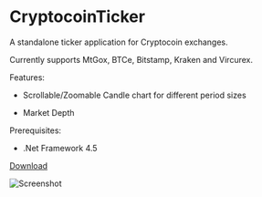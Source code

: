 CryptocoinTicker
================

A standalone ticker application for Cryptocoin exchanges.

Currently supports MtGox, BTCe, Bitstamp, Kraken and Vircurex.

Features:

- Scrollable/Zoomable Candle chart for different period sizes

- Market Depth

Prerequisites:

- .Net Framework 4.5

[Download](https://github.com/Panaetius/CryptocoinTicker/raw/master/Binaries/0.1/CryptocoinTicker.v0.1.zip)


![Screenshot](https://raw.github.com/Panaetius/CryptocoinTicker/master/Files/Screenshot1.PNG)
